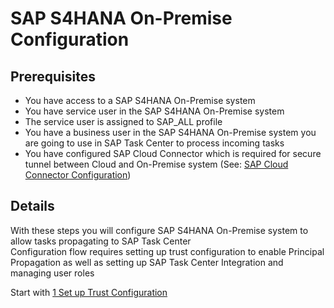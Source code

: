 # SAP S4HANA On-Premise Configuration

## Prerequisites

- You have access to a SAP S4HANA On-Premise system
- You have service user in the SAP S4HANA On-Premise system
- The service user is assigned to SAP_ALL profile
- You have a business user in the SAP S4HANA On-Premise system you are going to use in SAP Task Center to process incoming tasks
- You have configured SAP Cloud Connector which is required for secure tunnel between Cloud and On-Premise system (See: [SAP Cloud Connector Configuration](https://github.com/Sereg20/Task_Center/blob/master/SCC_config/README.md))

## Details

With these steps you will configure SAP S4HANA On-Premise system to allow tasks propagating to SAP Task Center  
Configuration flow requires setting up trust configuration to enable Principal Propagation as well as setting up SAP Task Center Integration and managing user roles

Start with [1 Set up Trust Configuration](https://github.com/Sereg20/Task_Center/blob/master/S4HANA_config/1%20Trust%20Config/README.md)